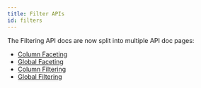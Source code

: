 ```yaml
---
title: Filter APIs
id: filters
---
```


<!-- Deprecated -->

The Filtering API docs are now split into multiple API doc pages:

- [Column Faceting](../api/features/column-faceting)
- [Global Faceting](../api/features/global-faceting)
- [Column Filtering](../api/features/column-filtering)
- [Global Filtering](../api/features/global-filtering)
